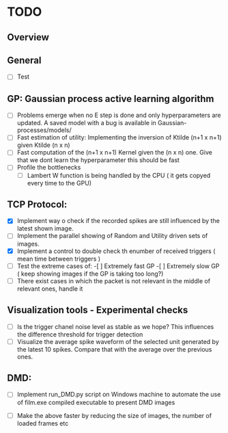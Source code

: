 # TODO

## Overview

## General
- [ ] Test

## GP: Gaussian process active learning algorithm
- [ ] Problems emerge when no E step is done and only hyperparameters are updated. A saved model with a bug is available in Gaussian-processes/models/
- [ ] Fast estimation of utility: Implementing the inversion of Ktilde (n+1 x n+1) given Ktilde (n x n)
- [ ] Fast computation of the (n+1 x n+1) Kernel given the (n x n) one. Give that we dont learn the hyperparameter this should be fast
- [ ] Profile the bottlenecks
    - [ ] Lambert W function is being handled by the CPU ( it gets copyed every time to the GPU)

## TCP Protocol:
- [x] Implement way o check if the recorded spikes are still influenced by the latest shown image.
- [ ] Implement the parallel showing of Random and Utility driven sets of images.
- [x] Implement a control to double check th enumber of received triggers ( mean time between triggers )
- [ ] Test the extreme cases of:
        -[ ] Extremely fast GP
        -[ ] Extremely slow GP ( keep showing images if the GP is taking too long?)
- [ ] There exist cases in which the packet is not relevant in the middle of relevant ones, handle it   
## Visualization tools - Experimental checks
- [ ] Is the trigger chanel noise level as stable as we hope? This influences the difference threshold for trigger detection
- [ ] Visualize the average spike waveform of the selected unit generated by the latest 10 spikes. Compare that with the average over the previous ones.

## DMD:
- [ ] Implement run_DMD.py script on Windows machine to automate the use of film.exe compiled executable to present DMD images
- [ ] Make the above faster by reducing the size of images, the number of loaded frames etc

